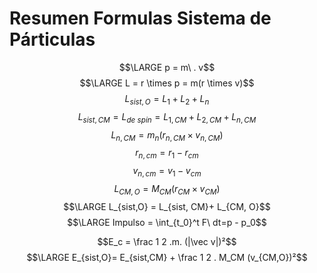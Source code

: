 # Resumen Formulas Sistema de Párticulas
$$\LARGE p = m\ . v$$
$$\LARGE L = r \times p = m(r \times v)$$
$$ L_{sist,O} = L_1 + L_2 + L_n$$
$$ L_{sist, CM} =L_{de \ spin}= L_{1,CM} + L_{2,CM} + L_{n,CM}$$
$$L_{n,CM} = m_n (r_{n,CM} \times v_{n,CM})$$
$$r_{n,cm} = r_1 - r_{cm}$$
$$v_{n,cm} = v_1 - v_{cm}$$
$$L_{CM,O} = M_{CM} (r_{CM} \times v_{CM})$$
$$\LARGE L_{sist,O} = L_{sist, CM}+ L_{CM, O}$$
$$\LARGE Impulso = \int_{t_0}^t F\  dt=p - p_0$$


$$E_c = \frac 1 2 .m. (|\vec v|)²$$
$$\LARGE E_{sist,O}= E_{sist,CM} + \frac 1 2 . M_CM (v_{CM,O})²$$